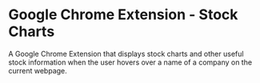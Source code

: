 # Google Chrome Extension - Stock Charts
A Google Chrome Extension that displays stock charts and other useful stock information when the user hovers over a name of a company on the current webpage.
